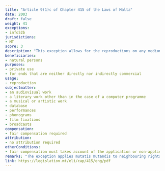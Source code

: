 ```yaml
---
title: "Article 9(1)c of Chapter 415 of the Laws of Malta"
date: 2003
draft: false
weight: 41
exceptions:
- info52b
jurisdictions:
- MT
score: 3
description: "This exception allows for the reproductions on any medium made by a natural person for private use and for ends that are neither directly nor indirectly commercial, on condition that the rightholders receive fair compensation which takes account of the application or non-application or technological measures to the work or subject-matter concerned." 
beneficiaries:
- natural persons
purposes: 
- private use 
- for ends that are neither directly nor indirectly commercial
usage:
- reproduction 
subjectmatter:
- an audiovisual work
- a literary work other than in the case of a computer programme
- a musical or artistic work
- database
- performances
- phonograms
- film fixations
- broadcasts
compensation:
- fair compensation required
attribution: 
- no attribution required
otherConditions: 
- fair compensation must takes account of the application or non-application or technological measures to the work or subject-matter concerned
remarks: "The exception applies mutatis mutandis to neighbouring rights under art. 21 of Cap.415."
link: https://legislation.mt/eli/cap/415/eng/pdf
---
```


